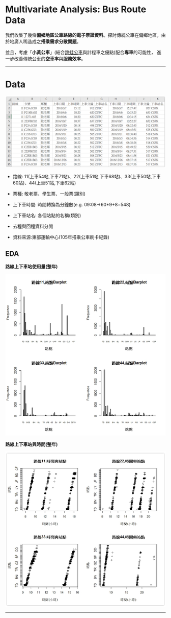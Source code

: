 # Multivariate Analysis: Bus Route Data

我們收集了幾條**偏鄉地區公車路線的電子票證資料**。探討傳統公車在偏鄉地區，由於地廣人稀造成之**搭乘需求分散問題**。

並且，考慮「**小黃公車**」(結合[跳蛙公車](https://leapfroggingbus.tw/about_us)與計程車之優點)配合**專車**的可能性，
進一步改善傳統公車的**空車率**與**服務效率**。

---

# Data

![Data](https://github.com/oicjacky/Multivariate-Analysis/blob/master/data.PNG)


- 路線: 11(上車54站,下車71站)、22(上車51站,下車68站)、33(上車50站,下車60站)、44(上車51站,下車62站)

- 票種: 敬老票、學生票、一般票(類別)

- 上下車時間: 時間轉換為分鐘數(e.g. 09:08→60*9+8=548)

- 上下車站名: 各個站點的名稱(類別) 

- 去程與回程資料分開

- 資料來源:東部運輸中心(105年搭乘公車刷卡紀錄)

## EDA

**路線上下車站使用量(整年)**

![使用量](https://github.com/oicjacky/Multivariate-Analysis/blob/master/data03.png)

**路線上下車站與時間(整年)**

![班次](https://github.com/oicjacky/Multivariate-Analysis/blob/master/data02.png)

---

